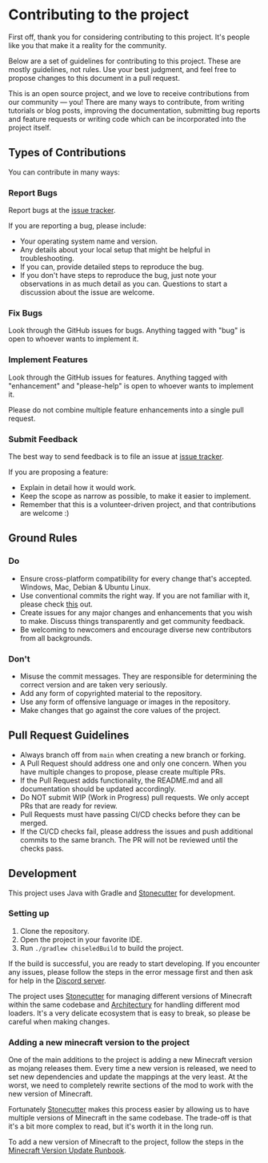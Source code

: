# Contributing to the project

First off, thank you for considering contributing to this project. 
It's people like you that make it a reality for the community.

Below are a set of guidelines for contributing to this project. 
These are mostly guidelines, not rules. Use your best judgment, and feel free to propose changes to 
this document in a pull request.

This is an open source project, and we love to receive contributions from our community — you! 
There are many ways to contribute, from writing tutorials or blog posts, improving the documentation, 
submitting bug reports and feature requests or writing code which can be incorporated into the project itself.

## Types of Contributions

You can contribute in many ways:

### Report Bugs

Report bugs at the [issue tracker][issues].

If you are reporting a bug, please include:

- Your operating system name and version.
- Any details about your local setup that might be helpful in troubleshooting.
- If you can, provide detailed steps to reproduce the bug.
- If you don't have steps to reproduce the bug, just note your observations in as much detail as you can.
  Questions to start a discussion about the issue are welcome.

### Fix Bugs

Look through the GitHub issues for bugs.
Anything tagged with "bug" is open to whoever wants to implement it.

### Implement Features

Look through the GitHub issues for features.
Anything tagged with "enhancement" and "please-help" is open to whoever wants to implement it.

Please do not combine multiple feature enhancements into a single pull request.

### Submit Feedback

The best way to send feedback is to file an issue at [issue tracker][issues].

If you are proposing a feature:

- Explain in detail how it would work.
- Keep the scope as narrow as possible, to make it easier to implement.
- Remember that this is a volunteer-driven project, and that contributions are welcome :)

## Ground Rules

### Do

* Ensure cross-platform compatibility for every change that's accepted. Windows, Mac, Debian & Ubuntu Linux.
* Use conventional commits the right way. If you are not familiar with it, please check [this](https://www.conventionalcommits.org/en/v1.0.0/) out.
* Create issues for any major changes and enhancements that you wish to make. Discuss things transparently and get community feedback.
* Be welcoming to newcomers and encourage diverse new contributors from all backgrounds.

### Don't

* Misuse the commit messages. They are responsible for determining the correct version and are taken very seriously.
* Add any form of copyrighted material to the repository.
* Use any form of offensive language or images in the repository.
* Make changes that go against the core values of the project.

## Pull Request Guidelines

* Always branch off from `main` when creating a new branch or forking.
* A Pull Request should address one and only one concern. When you have multiple changes to propose, please create multiple PRs.
* If the Pull Request adds functionality, the README.md and all documentation should be updated accordingly.
* Do NOT submit WIP (Work in Progress) pull requests. We only accept PRs that are ready for review. 
* Pull Requests must have passing CI/CD checks before they can be merged. 
* If the CI/CD checks fail, please address the issues and push additional commits to the same branch. The PR will not be reviewed until the checks pass.

## Development

This project uses Java with Gradle and [Stonecutter][stonecutter] for development.

### Setting up

1. Clone the repository.
2. Open the project in your favorite IDE.
3. Run `./gradlew chiseledBuild` to build the project.

If the build is successful, you are ready to start developing. 
If you encounter any issues, please follow the steps in the error message first and then ask for help in the [Discord server][discord].

The project uses [Stonecutter][stonecutter] for managing different versions of Minecraft within the same codebase and
[Architectury][architectury] for handling different mod loaders. It's a very delicate ecosystem that is easy to break,
so please be careful when making changes.

### Adding a new minecraft version to the project

One of the main additions to the project is adding a new Minecraft version as mojang releases them.
Every time a new version is released, we need to set new dependencies and update the mappings at the very least.
At the worst, we need to completely rewrite sections of the mod to work with the new version of Minecraft.

Fortunately [Stonecutter][stonecutter] makes this process easier by allowing us to have multiple versions of Minecraft in the same codebase.
The trade-off is that it's a bit more complex to read, but it's worth it in the long run.

To add a new version of Minecraft to the project, follow the steps in the [Minecraft Version Update Runbook](/docs/minecraft-version-update-runbook.md).

[issues]: https://github.com/meza/SoundsBeGone/issues
[stonecutter]: https://stonecutter.kikugie.dev/
[discord]: https://discord.gg/dvg3tcQCPW
[architectury]: https://docs.architectury.dev/
